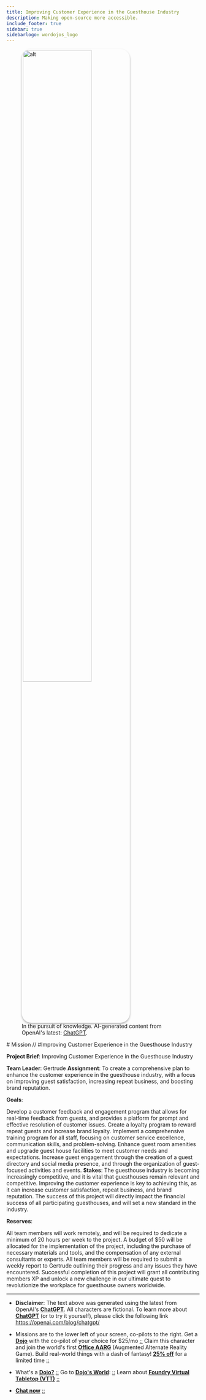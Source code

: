 ```yaml
---
title: Improving Customer Experience in the Guesthouse Industry
description: Making open-source more accessible.
include_footer: true
sidebar: true
sidebarlogo: wordojos_logo
---
```

<figure>
    <img src='/uploads/mechs/Barista.png' style="width: 65%;height: 65%;padding: 3px; box-shadow: 0 3px 5px rgba(0,0,0,.3);border-radius: 25px;overflow: hidden;border: none;" align="middle"; alt='alt'; alt='student in hoody with laptop';/>
    <figcaption>In the pursuit of knowledge.  AI-generated content from OpenAI's latest: <a href="https://openai.com/blog/chatgpt/" >ChatGPT</a>.</figcaption>
</figure>
# Mission // #Improving Customer Experience in the Guesthouse Industry

**Project Brief**: Improving Customer Experience in the Guesthouse Industry

**Team Leader**: Gertrude
**Assignment**: To create a comprehensive plan to enhance the customer experience in the guesthouse industry, with a focus on improving guest satisfaction, increasing repeat business, and boosting brand reputation.

**Goals**:

Develop a customer feedback and engagement program that allows for real-time feedback from guests, and provides a platform for prompt and effective resolution of customer issues.
Create a loyalty program to reward repeat guests and increase brand loyalty.
Implement a comprehensive training program for all staff, focusing on customer service excellence, communication skills, and problem-solving.
Enhance guest room amenities and upgrade guest house facilities to meet customer needs and expectations.
Increase guest engagement through the creation of a guest directory and social media presence, and through the organization of guest-focused activities and events.
**Stakes**: The guesthouse industry is becoming increasingly competitive, and it is vital that guesthouses remain relevant and competitive. Improving the customer experience is key to achieving this, as it can increase customer satisfaction, repeat business, and brand reputation. The success of this project will directly impact the financial success of all participating guesthouses, and will set a new standard in the industry.

**Reserves**:

All team members will work remotely, and will be required to dedicate a minimum of 20 hours per week to the project.
A budget of $50 will be allocated for the implementation of the project, including the purchase of necessary materials and tools, and the compensation of any external consultants or experts.
All team members will be required to submit a weekly report to Gertrude outlining their progress and any issues they have encountered.
Successful completion of this project will grant all contributing members XP and unlock a new challenge in our ultimate quest to revolutionize the workplace for guesthouse owners worldwide.

---

* **Disclaimer**: The text above was generated using the latest from OpenAI's [**ChatGPT**](https://openai.com/blog/chatgpt/).  All characters are fictional.  To learn more about [**ChatGPT**](https://openai.com/blog/chatgpt/) (or to try it yourself), please click the following link https://openai.com/blog/chatgpt/

* Missions are to the lower left of your screen, co-pilots to the right. Get a [**Dojo**](https://workmates.live/marketplace) with the co-pilot of your choice for $25/mo [::](https://workmates.live/marketplace)  Claim this character and join the world's first [**Office AARG**](https://dojos.world) (Augmented Alternate Reality Game). Build real-world things with a dash of fantasy! [**25% off**](https://blog.workdojos.com/free-dojo) for a limited time [::](https://blog.workdojos.com/free-dojo) 

* What's a [**Dojo?**](https://workdojos.com) [::](https://workdojos.com)  Go to [**Dojo's World**](https://dojos.world): [::](https://dojos.world)  Learn about [**Foundry Virtual Tabletop (VTT)**](https://foundryvtt.com) [::](https://foundryvtt.com/)

* [**Chat now**](https://chat.workmates.live/channel/support) [::](https://chat.workmates.live/channel/support)